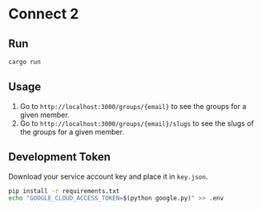 # Connect 2

## Run

```bash
cargo run
```

## Usage

1. Go to `http://localhost:3000/groups/{email}` to see the groups for a given member.
2. Go to `http://localhost:3000/groups/{email}/slugs` to see the slugs of the groups for a given member.

## Development Token

Download your service account key and place it in `key.json`.

```bash
pip install -r requirements.txt
echo "GOOGLE_CLOUD_ACCESS_TOKEN=$(python google.py)" >> .env
```
